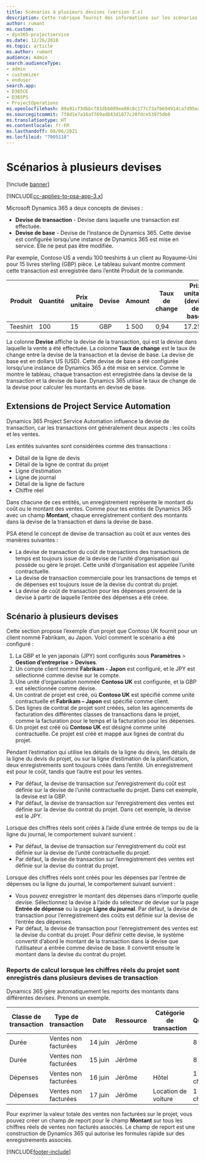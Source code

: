 ```yaml
---
title: Scénarios à plusieurs devises (version 3.x)
description: Cette rubrique fournit des informations sur les scénarios à plusieurs devises.
author: rumant
ms.custom:
- dyn365-projectservice
ms.date: 12/26/2018
ms.topic: article
ms.author: rumant
audience: Admin
search.audienceType:
- admin
- customizer
- enduser
search.app:
- D365CE
- D365PS
- ProjectOperations
ms.openlocfilehash: 89a91cf3dbbcf81dbb089ee88c8c177c73afb694914ca7d95eae96776d38abed
ms.sourcegitcommit: 7f8d1e7a16af769adb43d1877c28fdce53975db8
ms.translationtype: HT
ms.contentlocale: fr-FR
ms.lasthandoff: 08/06/2021
ms.locfileid: "7005118"
---
```

# <a name="multiple-currency-scenarios"></a>Scénarios à plusieurs devises

[!include [banner](../includes/psa-now-project-operations.md)]

[!INCLUDE[cc-applies-to-psa-app-3.x](../includes/cc-applies-to-psa-app-3x.md)]

Microsoft Dynamics 365 a deux concepts de devises :

- **Devise de transaction** - Devise dans laquelle une transaction est effectuée. 
- **Devise de base** - Devise de l’instance de Dynamics 365. Cette devise est configurée lorsqu’une instance de Dynamics 365 est mise en service. Elle ne peut pas être modifiée.

Par exemple, Contoso US a vendu 100 teeshirts à un client au Royaume-Uni pour 15 livres sterling (GBP) pièce. Le tableau suivant montre comment cette transaction est enregistrée dans l’entité Produit de la commande.

| Produit | Quantité | Prix unitaire | Devise | Amount | Taux de change | Prix unitaire (devise de base)| Montant (devise de base)|
|---------|----------|----------------|----------|--------|---------------|----------------------|--------------|
| Teeshirt | 100      | 15             | GBP      | 1 500   | 0,94          | 17.25 $               | 1 725 $       |

La colonne **Devise** affiche la devise de la transaction, qui est la devise dans laquelle la vente a été effectuée. La colonne **Taux de change** est le taux de change entre la devise de la transaction et la devise de base. La devise de base est en dollars US (USD). Cette devise de base a été configurée lorsqu’une instance de Dynamics 365 a été mise en service.
Comme le montre le tableau, chaque transaction est enregistrée dans la devise de la transaction et la devise de base. Dynamics 365 utilise le taux de change de la devise pour calculer les montants en devise de base.

## <a name="project-service-automation-extensions"></a>Extensions de Project Service Automation

Dynamics 365 Project Service Automation influence la devise de transaction, car les transactions ont généralement deux aspects : les coûts et les ventes.

Les entités suivantes sont considérées comme des transactions :

- Détail de la ligne de devis
- Détail de la ligne de contrat du projet
- Ligne d’estimation
- Ligne de journal
- Détail de la ligne de facture
- Chiffre réel

Dans chacune de ces entités, un enregistrement représente le montant du coût ou le montant des ventes. Comme pour tes entités de Dynamics 365 avec un champ **Montant**, chaque enregistrement contient des montants dans la devise de la transaction et dans la devise de base. 

PSA étend le concept de devise de transaction au coût et aux ventes des manières suivantes :

- La devise de transaction du coût de transactions des transactions de temps est toujours issue de la devise de l’unité d’organisation qui possède ou gère le projet. Cette unité d’organisation est appelée l’unité contractuelle.
- La devise de transaction commerciale pour les transactions de temps et de dépenses est toujours issue de la devise du contrat du projet.
- La devise de coût de transaction pour les dépenses provient de la devise à partir de laquelle l’entrée des dépenses a été créée.

## <a name="multiple-currency-scenario"></a>Scénario à plusieurs devises

Cette section propose l’exemple d’un projet que Contoso UK fournit pour un client nommé Fabrikam, au Japon. Voici comment le scénario a été configuré :

1. La GBP et le yen japonais (JPY) sont configurés sous **Paramètres** \> **Gestion d’entreprise** \> **Devises**. 
2. Un compte client nommé **Fabrikam - Japon** est configuré, et le JPY est sélectionné comme devise sur le compte.
3. Une unité d’organisation nommée **Contoso UK** est configurée, et la GBP est sélectionnée comme devise.
4. Un contrat de projet est créé, où **Contoso UK** est spécifié comme unité contractuelle et **Fabrikam – Japon** est spécifié comme client.
5. Des lignes de contrat de projet sont créées, selon les agencements de facturation des différentes classes de transactions dans le projet, comme la facturation pour le temps et la facturation pour les dépenses.
6. Un projet est créé où **Contoso UK** est désigné comme unité contractuelle. Ce projet est créé et mappé aux lignes de contrat du projet.


Pendant l’estimation qui utilise les détails de la ligne du devis, les détails de la ligne du devis du projet, ou sur la ligne d’estimation de la planification, deux enregistrements sont toujours créés dans l’entité. Un enregistrement est pour le coût, tandis que l’autre est pour les ventes.

- Par défaut, la devise de transaction sur l’enregistrement du coût est définie sur la devise de l’unité contractuelle du projet. Dans cet exemple, la devise est la GBP.
- Par défaut, la devise de transaction sur l’enregistrement des ventes est définie sur la devise du contrat du projet. Dans cet exemple, la devise est le JPY.

Lorsque des chiffres réels sont créés à l’aide d’une entrée de temps ou de la ligne du journal, le comportement suivant survient :

- Par défaut, la devise de transaction sur l’enregistrement du coût est définie sur la devise de l’unité contractuelle du projet.
- Par défaut, la devise de transaction sur l’enregistrement des ventes est définie sur la devise du contrat du projet.

Lorsque des chiffres réels sont créés pour les dépenses par l’entrée de dépenses ou la ligne du journal, le comportement suivant survient :

- Vous pouvez enregistrer le montant des dépenses dans n’importe quelle devise. Sélectionnez la devise à l’aide du sélecteur de devise sur la page **Entrée de dépense** ou la page **Ligne du journal**. Par défaut, la devise de transaction pour l’enregistrement des coûts est définie sur la devise de l’entrée des dépenses. 
- Par défaut, la devise de transaction pour l’enregistrement des ventes est la devise du contrat du projet. Pour définir cette devise, le système convertit d’abord le montant de la transaction dans la devise que l’utilisateur a entrée comme devise de base. Il convertit ensuite le montant dans la devise du contrat du projet. 

### <a name="computing-roll-ups-when-project-actuals-are-recorded-in-multiple-transaction-currencies"></a>Reports de calcul lorsque les chiffres réels du projet sont enregistrés dans plusieurs devises de transaction

Dynamics 365 gère automatiquement les reports des montants dans différentes devises. Prenons un exemple.

| Classe de transaction | Type de transaction| Date   | Ressource | Catégorie de transaction | Quantité | Prix unitaire | Amount      | Taux de change | Montant dans la devise de base |
|-------------------|------------------|--------|----------|----------------------|----------|--------------|-------------|---------------|----------------|
| Durée              | Ventes non facturées   | 14 juin | Jérôme  |                      | 8 h    | 20 000 JPY    | 160 000 JPY | 123           | 1 300,81 USD    |
| Durée              | Ventes non facturées   | 15 juin | Jérôme  |                      | 8 h    | 20 000 JPY    | 160 000 JPY | 123           | 1 300,81 USD    |
| Dépenses           | Ventes non facturées   | 16 juin | Jérôme  | Hôtel                | 1 chaque     | 250 EUR      | 250 EUR     | 0,94          | 265,95 USD     |
| Dépenses           | Ventes non facturées   | 17 juin | Jérôme  | Location de voiture           | 1 chaque     | 150 EUR      | 150 EUR     | 0,94          | 159,57 USD     |

Pour exprimer la valeur totale des ventes non facturées sur le projet, vous pouvez créer un champ de report pour le champ **Montant** sur tous les chiffres réels de ventes non facturés associés. Le champ de report est une construction de Dynamics 365 qui autorise les formules rapide sur des enregistrements associés.


[!INCLUDE[footer-include](../includes/footer-banner.md)]